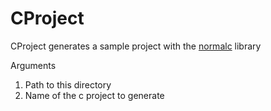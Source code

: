 # CProject

CProject generates a sample project with the [normalc](https://github.com/higgsbi/normalc) library

Arguments
  1. Path to this directory 
  2. Name of the c project to generate
